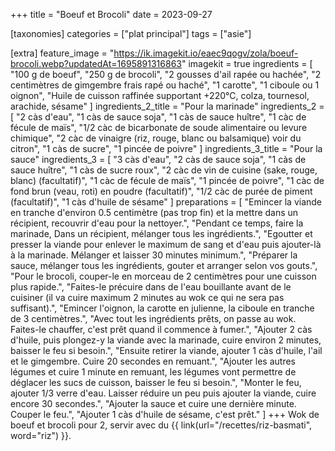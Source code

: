+++
title = "Boeuf et Brocoli"
date = 2023-09-27

[taxonomies]
categories = ["plat principal"]
tags = ["asie"]

[extra]
feature_image = "https://ik.imagekit.io/eaec9qogv/zola/boeuf-brocoli.webp?updatedAt=1695891316863"
imagekit = true
ingredients = [
  "100 g de boeuf",
  "250 g de brocoli",
  "2 gousses d'ail rapée ou hachée",
  "2 centimètres de gimgembre frais rapé ou haché",
  "1 carotte",
  "1 ciboule ou 1 oignon",
  "Huile de cuisson raffinée supportant +220°C, colza, tournesol, arachide, sésame"
]
ingredients_2_title = "Pour la marinade"
ingredients_2 = [
  "2 càs d'eau",
  "1 càs de sauce soja",
  "1 càs de sauce huître",
  "1 càc de fécule de maïs",
  "1/2 càc de bicarbonate de soude alimentaire ou levure chimique",
  "2 càc de vinaigre (riz, rouge, blanc ou balsamique) voir du citron",
  "1 càs de sucre",
  "1 pincée de poivre"
]
ingredients_3_title = "Pour la sauce"
ingredients_3 = [
  "3 càs d'eau",
  "2 càs de sauce soja",
  "1 càs de sauce huître",
  "1 càs de sucre roux",
  "2 càc de vin de cuisine (sake, rouge, blanc) (facultatif)",
  "1 càc de fécule de maïs",
  "1 pincée de poivre",
  "1 càc de fond brun (veau, roti) en poudre (facultatif)",
  "1/2 càc de purée de piment (facultatif)",
  "1 càs d'huile de sésame"
]
preparations = [
  "Emincer la viande en tranche d'environ 0.5 centimètre (pas trop fin) et la mettre dans un récipient, recouvrir d'eau pour la nettoyer.",
  "Pendant ce temps, faire la marinade, Dans un récipient, mélanger tous les ingrédients.",
  "Egoutter et presser la viande pour enlever le maximum de sang et d'eau puis ajouter-là à la marinade. Mélanger et laisser 30 minutes minimum.",
  "Préparer la sauce, mélanger tous les ingrédients, gouter et arranger selon vos gouts.",
  "Pour le brocoli, couper-le en morceau de 2 centimètres pour une cuisson plus rapide.",
  "Faites-le précuire dans de l'eau bouillante avant de le cuisiner (il va cuire maximum 2 minutes au wok ce qui ne sera pas suffisant).",
  "Emincer l'oignon, la carotte en julienne, la ciboule en tranche de 3 centimètres.",
  "Avec tout les ingrédients prêts, on passe au wok. Faites-le chauffer, c'est prêt quand il commence à fumer.",
  "Ajouter 2 càs d'huile, puis plongez-y la viande avec la marinade, cuire environ 2 minutes, baisser le feu si besoin.",
  "Ensuite retirer la viande, ajouter 1 càs d'huile, l'ail et le gimgembre. Cuire 20 secondes en remuant.",
  "Ajouter les autres légumes et cuire 1 minute en remuant, les légumes vont permettre de déglacer les sucs de cuisson, baisser le feu si besoin.",
  "Monter le feu, ajouter 1/3 verre d'eau. Laisser réduire un peu puis ajouter la viande, cuire encore 30 secondes.",
  "Ajouter la sauce et cuire une dernière minute. Couper le feu.",
  "Ajouter 1 càs d'huile de sésame, c'est prêt."
]
+++
Wok de boeuf et brocoli pour 2, servir avec du {{ link(url="/recettes/riz-basmati", word="riz") }}.
